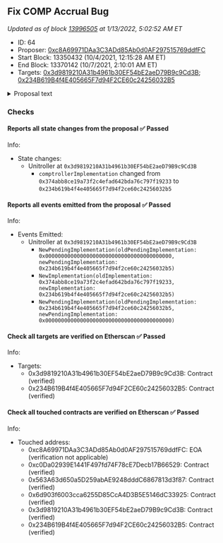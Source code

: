 ## Fix COMP Accrual Bug

_Updated as of block [13996505](https://etherscan.io/block/13996505) at 1/13/2022, 5:02:52 AM ET_

- ID: 64
- Proposer: [0xc8A69971DAa3C3ADd85Ab0d0AF297515769ddfFC](https://etherscan.io/address/0xc8A69971DAa3C3ADd85Ab0d0AF297515769ddfFC)
- Start Block: 13350432 (10/4/2021, 12:15:28 AM ET)
- End Block: 13370142 (10/7/2021, 2:10:01 AM ET)
- Targets: [0x3d9819210A31b4961b30EF54bE2aeD79B9c9Cd3B](https://etherscan.io/address/0x3d9819210A31b4961b30EF54bE2aeD79B9c9Cd3B#code); [0x234B619B4f4E405665F7d94F2CE60c24256032B5](https://etherscan.io/address/0x234B619B4f4E405665F7d94F2CE60c24256032B5#code)

<details>
  <summary>Proposal text</summary>

> # Fix COMP Accrual Bug
> ## Objective
> 
> Patch the bug introduced in Proposal 62 and pessimistically allow COMP reward withdrawals until the bad COMP accruals can be fixed.
> 
> ## Justification
> 
> [Proposal 62](https://compound.finance/governance/proposals/62) introduced a bug in the COMP distribution logic that allowed users borrowing certain assets to claim more than their intended share of COMP. 
> [Proposal 63](https://compound.finance/governance/proposals/63) prevents further COMP from being distributed until the correct logic is restored but causes issues for protocols that integrated with Compound and required the claim functionality.
> 
> ## Details 
> 
> These changes fix accurals for the affected markets (cTUSD, cMKR, cSUSHI, cYFI, cAAVE, and cSAI) and pessimistically [1] enbles COMP distribution again.
> 
> [1] Only users who have not interacted with the affected markets will be able to withdraw their accrued COMP.
> 
> Note: To claim COMP successfully, not only must you not have interacted with the affected markets, you must also not try claiming COMP for the affected markets.
> 
> Please use either `Comptroller#claimComp(address holder, CToken[] markets)` or `Comptroller#claimComp(address holder, CToken[] markets, bool borrowers, bool suppliers)` with **only** the unaffected markets.
> 
> After this proposal passes, we'll have a state where we'll be able to compute an exhaustive list of users with bad COMP accrual values. From there, we'll submit another proposal to fix the bad COMP accrual values and return everything to normal.
> 
> ## Review
> While this has been tested, we will do further testing during the review period, and we implore the community to check the proposal.
> 
> ## References
> - [Forum Thread](https://www.comp.xyz/t/compound-proposal-63-temporary-patch-for-comp-distribution-bug-9-29-21/2327)
</details>

### Checks
#### Reports all state changes from the proposal ✅ Passed
  




Info:
- State changes:
    - Unitroller at `0x3d9819210A31b4961b30EF54bE2aeD79B9c9Cd3B`
        - `comptrollerImplementation` changed from `0x374abb8ce19a73f2c4efad642bda76c797f19233` to `0x234b619b4f4e405665f7d94f2ce60c24256032b5`

#### Reports all events emitted from the proposal ✅ Passed
  




Info:
- Events Emitted:
    - Unitroller at `0x3d9819210A31b4961b30EF54bE2aeD79B9c9Cd3B`
        - `NewPendingImplementation(oldPendingImplementation: 0x0000000000000000000000000000000000000000, newPendingImplementation: 0x234b619b4f4e405665f7d94f2ce60c24256032b5)`
        - `NewImplementation(oldImplementation: 0x374abb8ce19a73f2c4efad642bda76c797f19233, newImplementation: 0x234b619b4f4e405665f7d94f2ce60c24256032b5)`
        - `NewPendingImplementation(oldPendingImplementation: 0x234b619b4f4e405665f7d94f2ce60c24256032b5, newPendingImplementation: 0x0000000000000000000000000000000000000000)`

#### Check all targets are verified on Etherscan ✅ Passed
  




Info:
- Targets:
    - 0x3d9819210A31b4961b30EF54bE2aeD79B9c9Cd3B: Contract (verified)
    - 0x234B619B4f4E405665F7d94F2CE60c24256032B5: Contract (verified)

#### Check all touched contracts are verified on Etherscan ✅ Passed
  




Info:
- Touched address:
    - 0xc8A69971DAa3C3ADd85Ab0d0AF297515769ddfFC: EOA (verification not applicable)
    - 0xc0Da02939E1441F497fd74F78cE7Decb17B66529: Contract (verified)
    - 0x563A63d650a5D259abAE9248dddC6867813d3f87: Contract (verified)
    - 0x6d903f6003cca6255D85CcA4D3B5E5146dC33925: Contract (verified)
    - 0x3d9819210A31b4961b30EF54bE2aeD79B9c9Cd3B: Contract (verified)
    - 0x234B619B4f4E405665F7d94F2CE60c24256032B5: Contract (verified)
